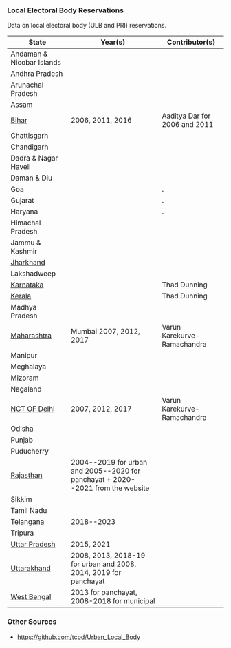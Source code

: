 ### Local Electoral Body Reservations

Data on local electoral body (ULB and PRI) reservations. 


| State                                    | Year(s) | Contributor(s) | 
| ---------------------------------------- | ------- | ------- | 
|  Andaman & Nicobar Islands               |        | | 
| Andhra Pradesh                           |   | |
| Arunachal Pradesh                        |   | |
| Assam                                    |   | |
| [Bihar](bihar/)                          | 2006, 2011, 2016    | Aaditya Dar for 2006 and 2011 |
| Chattisgarh                              |  | |
| Chandigarh                               |  | |
| Dadra & Nagar Haveli                     |  | |
| Daman & Diu                              |  | |
| Goa                                      |   |. |
| Gujarat                                  |   |. |
| Haryana                                  |   |. |
| Himachal Pradesh                         |   |  |
| Jammu & Kashmir                          |   |  |
| [Jharkhand](jharkhand/)                  |   |  |
| Lakshadweep                              |   |  |
| [Karnataka](karnatka/)                   |   | Thad Dunning|
| [Kerala](kerala/)                        |   | Thad Dunning|
| Madhya Pradesh                           |   |  |
| [Maharashtra](maharashtra/)              | Mumbai 2007, 2012, 2017   | Varun Karekurve-Ramachandra |
| Manipur                                  |  | |
| Meghalaya                                |  | |
| Mizoram                                  |  | |
| Nagaland                                 |  | | 
| [NCT OF Delhi](delhi/)                   | 2007, 2012, 2017| Varun Karekurve-Ramachandra |
| Odisha                                   |     |  |
| Punjab                                   |     |  |
| Puducherry                               |     |  |
| [Rajasthan](rajasthan/)                  |  2004--2019 for urban and 2005--2020 for panchayat + 2020--2021 from the website  |  |
| Sikkim                                   |     |  |
| Tamil Nadu                               |     |  |
| Telangana                                |  2018--2023   |  |
| Tripura                                  |     |  |
| [Uttar Pradesh](up/)                     |  2015, 2021  |  |
| [Uttarakhand](uttarakhand/)              |  2008, 2013, 2018-19 for urban and 2008, 2014, 2019 for panchayat   | |
| [West Bengal](wb/)                       |  2013 for panchayat, 2008-2018 for municipal  | |


### Other Sources

* https://github.com/tcpd/Urban_Local_Body
